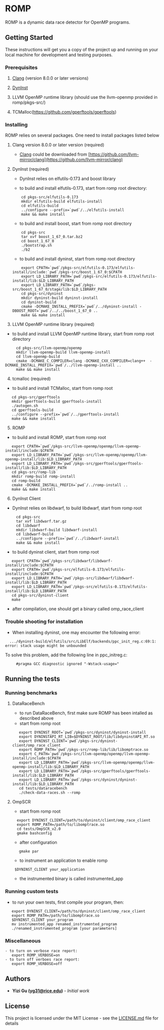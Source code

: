 # ROMP

ROMP is a dynamic data race detector for OpenMP programs. 

## Getting Started

These instructions will get you a copy of the project up and running on your local machine for development and testing purposes. 

### Prerequisites

1. [Clang](https://github.com/llvm-mirror/clang) (version 8.0.0 or later versions)

2. [DynInst](https://github.com/dyninst/dyninst)

3. LLVM OpenMP runtime library (should use the llvm-openmp provided in romp/pkgs-src/)

4. TCMalloc(https://github.com/gperftools/gperftools) 

### Installing

ROMP relies on several packages. One need to install packages listed below

1. Clang version 8.0.0 or later version (required)
   - [Clang](https://github.com/llvm-mirror/clang) could be downloaded from [https://github.com/llvm-mirror/clang](https://github.com/llvm-mirror/clang)

2. DynInst (required)
   - DynInst relies on elfutils-0.173 and boost library 

   - to build and install elfutils-0.173, start from romp root directory: 
    
   ```
       cd pkgs-src/elfutils-0.173
       mkdir elfutils-build elfutils-install
       cd elfutils-build
       ../configure --prefix=`pwd`/../elfutils-install 
       make && make install
   ```
   - to build and install boost, start from romp root directory
   ```    
       cd pkgs-src
       tar xvf boost_1_67_0.tar.bz2
       cd boost_1_67_0
       ./bootstrap.sh
       ./b2  
   ```
   - to build and install dyninst, start from romp root directory 
    
   ```
       export CPATH=`pwd`/pkgs-src/elfutils-0.173/elfutils-install/include:`pwd`/pkgs-src/boost_1_67_0:$CPATH
       export LD_LIBRARY_PATH=`pwd`/pkgs-src/elfutils-0.173/elfutils-install/lib:$LD_LIBRARY_PATH
       export LD_LIBRARY_PATH=`pwd`/pkgs-src/boost_1_67_0/stage/lib:$LD_LIBRARY_PATH
       cd pkgs-src/dyninst
       mkdir dyninst-build dyninst-install
       cd dyninst-build
       cmake -DCMAKE_INSTALL_PREFIX=`pwd`/../dyninst-install -DBOOST_ROOT=`pwd`/../../boost_1_67_0 ..
       make && make install
   ```  

3.  LLVM OpenMP runtime library (required)
  
  - to build and install LLVM OpenMP runtime library, start from romp root directory 
   
  ```
       cd pkgs-src/llvm-openmp/openmp
       mkdir llvm-openmp-build llvm-openmp-install 
       cd llvm-openmp-build
       cmake -DCMAKE_C_COMPILER=clang -DCMAKE_CXX_COMPILER=clang++  -DCMAKE_INSTALL_PREFIX=`pwd`/../llvm-openmp-install ..    
       make && make install
  ```   

4. tcmalloc (required)
  - to build and install TCMalloc, start from romp root 
  ```
     cd pkgs-src/gperftools
     mkdir gperftools-build gperftools-install    
     ./autogen.sh
     cd gperftools-build
     ../configure --prefix=`pwd`/../gperftools-install 
     make && make install
  ``` 

5. ROMP 
  - to build and install ROMP, start from romp root
  ```
     export CPATH=`pwd`/pkgs-src/llvm-openmp/openmp/llvm-openmp-install/include:$CPATH
     export LD_LIBRARY_PATH=`pwd`/pkgs-src/llvm-openmp/openmp/llvm-openmp-install/lib:$LD_LIBRARY_PATH
     export LD_LIBRARY_PATH=`pwd`/pkgs-src/gperftools/gperftools-install/lib:$LD_LIBRARY_PATH
     cd pkgs-src/romp-lib
     mkdir romp-build romp-install
     cd romp-build
     cmake -DCMAKE_INSTALL_PREFIX=`pwd`/../romp-install ..
     make && make install
  ```
6. DynInst Client 
  - DynInst relies on libdwarf, to build libdwarf, start from romp root
  ```
       cd pkgs-src
       tar xvf libdwarf.tar.gz
       cd libdwarf
       mkdir libdwarf-build libdwarf-install
       cd libdwarf-build
       ../configure --prefix=`pwd`/../libdwarf-install
       make && make install
  ``` 

  - to build dyninst client, start from romp root
  ```
     export CPATH=`pwd`/pkgs-src/libdwarf/libdwarf-install/include:$CPATH
     export CPATH=`pwd`/pkgs-src/elfutils-0.173/elfutils-install/include:$CPATH
     export LD_LIBRARY_PATH=`pwd`/pkgs-src/libdwarf/libdwarf-install/lib:$LD_LIBRARY_PATH
     export LD_LIBRARY_PATH=`pwd`/pkgs-src/elfutils-0.173/elfutils-install/lib:$LD_LIBRARY_PATH
     cd pkgs-src/dyninst-client
     make 
  ```
  - after compilation, one should get a binary called omp_race_client

### Trouble shooting for installation
   - When installing dyninst, one may encounter the following error:
   ```
     .../dyninst-build/elfutils/src/LibElf/backends/ppc_init_reg.c:69:1: error: stack usage might be unbounded
   ```
   To solve this problem, add the following line in ppc_initreg.c: 
   ```
        #pragma GCC diagnostic ignored "-Wstack-usage="
   ```
## Running the tests

### Running benchmarks
1. DataRaceBench
   - to run DataRaceBench, first make sure ROMP has been intalled as described above
   - start from romp root
   ```
      export DYNINST_ROOT=`pwd`/pkgs-src/dyninst/dyninst-install
      export DYNINSTAPI_RT_LIB=$DYNINST_ROOT/lib/libdyninstAPI_RT.so
      export DYNINST_CLIENT=`pwd`/pkgs-src/dyninst-client/omp_race_client
      export ROMP_PATH=`pwd`/pkgs-src/romp-lib/lib/libomptrace.so
      export C_PATH=`pwd`/pkgs-src/llvm-openmp/openmp/llvm-openmp-install/include:$CPATH
      export LD_LIBRARY_PATH=`pwd`/pkgs-src/llvm-openmp/openmp/llvm-openmp-install/lib:$LD_LIBRARY_PATH
      export LD_LIBRARY_PATH=`pwd`/pkgs-src/gperftools/gperftools-install/lib:$LD_LIBRARY_PATH
      export LD_LIBRARY_PATH=`pwd`/pkgs-src/dyninst/dyninst-install/lib:$LD_LIBRARY_PATH
      cd tests/dataracebench
      ./check-data-races.sh --romp
   ```

2. OmpSCR   
    - start from romp root 
    ```
      export DYNINST_CLIENT=/path/to/dyninst/client/omp_race_client
      export ROMP_PATH=/path/to/libomptrace.so
      cd tests/OmpSCR_v2.0 
      gmake bashconfig
    ```
     - after configuration  
    ```
       gmake par     
    ```
     - to instrument an application to enable romp 
    ```
     $DYNINST_CLIENT your_application  
    ``` 
     - the instrumented binary is called instrumented_app

### Running custom tests 
   - to run your own tests, first compile your program, then: 
   ```
      export DYNINST_CLIENT=/path/to/dyninst/client/omp_race_client
      export ROMP_PATH=/path/to/libomptrace.so
      $DYNINST_CLIENT your_program
      mv instrumented_app renamed_instrumented_program
      ./renamed_instrumented_program [your parameters]
   ``` 

### Miscellaneous
    - to turn on verbose race report: 
       export ROMP_VERBOSE=on 
    - to turn off verboes race report:
       export ROMP_VERBOSE=off 


## Authors

* **Yizi Gu (yg31@rice.edu)** - *Initial work* 

## License

This project is licensed under the MIT License - see the [LICENSE.md](LICENSE.md) file for details
